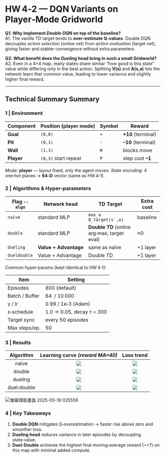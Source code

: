 # HW 4‑2 — DQN Variants on **Player‑Mode Gridworld**

**Q1. Why implement *Double DQN* on top of the baseline?**<br>
A1. The vanilla TD target tends to **over‑estimate Q‑values**. Double DQN decouples *action selection* (online net) from *action evaluation* (target net), giving faster and stabler convergence without extra parameters.

**Q2. What benefit does the *Dueling* head bring in such a small Gridworld?**<br>
A2. Even in a 4×4 map, many states share similar “how good is this state” value while differing only in the best action. Splitting **V(s)** and **A(s,a)** lets the network learn that common value, leading to lower variance and slightly higher final reward.

---

## Technical Summary Summary

### 1 | Environment

| Component  | Position (player mode) | Symbol | Reward             |
| ---------- | ---------------------- | ------ | ------------------ |
| **Goal**   | `(0,0)`                | `+`    | **+10** (terminal) |
| **Pit**    | `(0,1)`                | `-`    | **–10** (terminal) |
| **Wall**   | `(1,1)`                | `W`    | blocks move        |
| **Player** | `(0,3)` start repeat   | `P`    | step cost **–1**   |

*Mode:* **player** — layout fixed, only the agent moves.
*State encoding:* 4 one‑hot planes → **64‑D** vector (same as HW 4‑1).

### 2 | Algorithms & Hyper‑parameters

| Flag `--algo` | Network head          | TD Target                                   | Extra cost |
| ------------- | --------------------- | ------------------------------------------- | ---------- |
| `naive`       | standard MLP          | `max_a Q_target(s′,a)`                      | baseline   |
| `double`      | standard MLP          | **Double TD** (online arg‑max, target eval) | ≈0         |
| `dueling`     | **Value + Advantage** | same as naïve                               | +1 layer   |
| `dueldouble`  | Value + Advantage     | Double TD                                   | +1 layer   |

Common hyper‑params (kept identical to HW 4‑1):

| Item           | Setting                   |
| -------------- | ------------------------- |
| Episodes       | 800 (default)             |
| Batch / Buffer | 64  / 10 000              |
| γ / lr         | 0.99 / 1e‑3 (Adam)        |
| ε‑schedule     | 1.0 → 0.05, decay τ = 300 |
| Target sync    | every 50 episodes         |
| Max steps/ep.  | 50                        |

### 3 | Results

|  Algorithm  | Learning curve *(reward MA=40)* |         Loss trend         |
| :---------: | :-----------------------------: | :------------------------: |
|    naïve    |      ![](curves_naive.png)      |    ![](curves_naive.png)   |
|    double   |      ![](curves_double.png)     |   ![](curves_double.png)   |
|   dueling   |     ![](curves_dueling.png)     |   ![](curves_dueling.png)  |
| duel‑double |    ![](curves_dueldouble.png)   | ![](curves_dueldouble.png) |

![螢幕擷取畫面 2025-05-19 025559](https://github.com/user-attachments/assets/231c8de8-fae5-49da-b598-57c8566b320a)


### 4 | Key Takeaways

1. **Double DQN** mitigates Q‑overestimation → faster rise above zero and smoother loss.
2. **Dueling head** reduces variance in later episodes by decoupling state‑value.
3. **Duel‑Double** achieves the highest final moving‑average reward (\~+7) on this map with minimal added compute.




